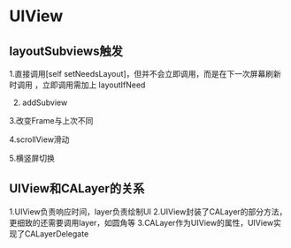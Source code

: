 #  UIView

## layoutSubviews触发
1.直接调用[self setNeedsLayout]，但并不会立即调用，而是在下一次屏幕刷新时调用
，立即调用需加上 layoutIfNeed

2. addSubview

3.改变Frame与上次不同

4.scrollView滑动

5.横竖屏切换

## UIView和CALayer的关系
1.UIView负责响应时间，layer负责绘制UI
2.UIView封装了CALayer的部分方法，更细致的还需要调用layer，如圆角等
3.CALayer作为UIView的属性，UIView实现了CALayerDelegate



